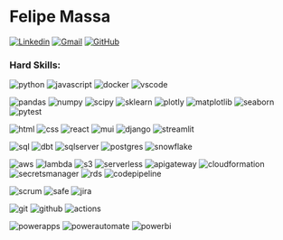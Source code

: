 # Felipe Massa

[![Linkedin](https://img.shields.io/badge/felipediasmassa-0A66C2?&logo=Linkedin&logoColor=white&link=https://www.linkedin.com/in/felipe-dias-massa/)](https://www.linkedin.com/in/felipe-dias-massa/)
[![Gmail](https://img.shields.io/badge/felipediasmassa97@gmail.com-EA4335?&logo=Gmail&logoColor=white&link=mailto:felipediasmassa97@gmail.com)](mailto:felipediasmassa97@gmail.com)
[![GitHub](https://img.shields.io/github/followers/felipediasmassa?label=follow&style=social)](https://github.com/felipediasmassa)

### Hard Skills:

![python](https://img.shields.io/badge/Python-3776AB?&logo=python&logoColor=white)
![javascript](https://img.shields.io/badge/JavaScript-<<>>&logo=javascript&logoColor=white)
![docker](https://img.shields.io/badge/Docker-2CA5E0?logo=docker&logoColor=white)
![vscode](https://img.shields.io/badge/VSCode-0078D4?&logo=visual%20studio%20code&logoColor=white)

![pandas](https://img.shields.io/badge/Pandas-2C2D72?logo=pandas&logoColor=white)
![numpy](https://img.shields.io/badge/Numpy-777BB4?logo=numpy&logoColor=white)
![scipy](https://img.shields.io/badge/SciPy-654FF0?logo=SciPy&logoColor=white)
![sklearn](https://img.shields.io/badge/scikit_learn-F7931E?&logo=scikit-learn&logoColor=white)
![plotly](https://img.shields.io/badge/Plotly-3F4F75?&logo=plotly&logoColor=white)
![matplotlib](https://img.shields.io/badge/<<>>-<<>>&logo=<<>>&logoColor=white)
![seaborn](https://img.shields.io/badge/<<>>-<<>>&logo=<<>>&logoColor=white)
![pytest](https://img.shields.io/badge/Pytest-0A9EDC?&logo=pytest&logoColor=white)

![html](https://img.shields.io/badge/<<>>-<<>>&logo=<<>>&logoColor=white)
![css](https://img.shields.io/badge/<<>>-<<>>&logo=<<>>&logoColor=white)
![react](https://img.shields.io/badge/<<>>-<<>>&logo=<<>>&logoColor=white)
![mui](https://img.shields.io/badge/<<>>-<<>>&logo=<<>>&logoColor=white)
![django](https://img.shields.io/badge/<<>>-<<>>&logo=<<>>&logoColor=white)
![streamlit](https://img.shields.io/badge/Streamlit-FF4B4B?logo=streamlit&logoColor=white)

![sql](https://img.shields.io/badge/<<>>-<<>>&logo=<<>>&logoColor=white)
![dbt](https://img.shields.io/badge/dbt-FF694B?&logo=dbt&logoColor=white)
![sqlserver](https://img.shields.io/badge/<<>>-<<>>&logo=<<>>&logoColor=white)
![postgres](https://img.shields.io/badge/PostgreSQL-316192?&logo=postgresql&logoColor=white)
![snowflake](https://img.shields.io/badge/Snowflake-29B5E8?&logo=snowflake&logoColor=white)

![aws](https://img.shields.io/badge/Amazon_AWS-FF9900?&logo=amazonaws&logoColor=white)
![lambda](https://img.shields.io/badge/<<>>-<<>>&logo=<<>>&logoColor=white)
![s3](https://img.shields.io/badge/<<>>-<<>>&logo=<<>>&logoColor=white)
![serverless](https://img.shields.io/badge/Serverless-FD5750?&logo=serverless&logoColor=white)
![apigateway](https://img.shields.io/badge/<<>>-<<>>&logo=<<>>&logoColor=white)
![cloudformation](https://img.shields.io/badge/<<>>-<<>>&logo=<<>>&logoColor=white)
![secretsmanager](https://img.shields.io/badge/<<>>-<<>>&logo=<<>>&logoColor=white)
![rds](https://img.shields.io/badge/<<>>-<<>>&logo=<<>>&logoColor=white)
![codepipeline](https://img.shields.io/badge/<<>>-<<>>&logo=<<>>&logoColor=white)

![scrum](https://img.shields.io/badge/<<>>-<<>>&logo=<<>>&logoColor=white)
![safe](https://img.shields.io/badge/<<>>-<<>>&logo=<<>>&logoColor=white)
![jira](https://img.shields.io/badge/Jira-0052CC?&logo=Jira&logoColor=white)

![git](https://img.shields.io/badge/<<>>-<<>>&logo=<<>>&logoColor=white)
![github](https://img.shields.io/badge/<<>>-<<>>&logo=<<>>&logoColor=white)
![actions](https://img.shields.io/badge/GitHub_Actions-2088FF?&logo=github-actions&logoColor=white)

![powerapps](https://img.shields.io/badge/<<>>-<<>>&logo=<<>>&logoColor=white)
![powerautomate](https://img.shields.io/badge/<<>>-<<>>&logo=<<>>&logoColor=white)
![powerbi](https://img.shields.io/badge/<<>>-<<>>&logo=<<>>&logoColor=white)

<!---

## Soft Skills:
teamwork
leadership
problem solving
analytical and critical thinking
training
active learning
collaboration
motivation
work ethic
positive attitude

## Activity

[![card](https://github-readme-stats.vercel.app/api?username=matheusccouto&theme=default)](https://github.com/matheusccouto/)

## Portfolio

[![palpiteiro](https://github-readme-stats.vercel.app/api/pin/?username=matheusccouto&repo=palpiteiro)](https://github.com/matheusccouto/palpiteiro)

[![bluff](https://github-readme-stats.vercel.app/api/pin/?username=matheusccouto&repo=bluff)](https://github.com/matheusccouto/bluff)

[![scikit-dict](https://github-readme-stats.vercel.app/api/pin/?username=matheusccouto&repo=scikit-dict)](https://github.com/matheusccouto/scikit-dict)

[![scikit-tune](https://github-readme-stats.vercel.app/api/pin/?username=matheusccouto&repo=scikit-tune)](https://github.com/matheusccouto/scikit-tune)

[![college-football-rankings](https://github-readme-stats.vercel.app/api/pin/?username=matheusccouto&repo=college-football-rankings)](https://github.com/matheusccouto/college-football-rankings)

[![poker-coach](https://github-readme-stats.vercel.app/api/pin/?username=matheusccouto&repo=poker-coach)](https://github.com/matheusccouto/poker-coach)

[![analise-de-educacao-de-base-brasileira](https://github-readme-stats.vercel.app/api/pin/?username=matheusccouto&repo=analise-da-educacao-de-base-brasileira)](https://github.com/matheusccouto/analise-da-educacao-de-base-brasileira)

[![humble-bundle-organizer](https://github-readme-stats.vercel.app/api/pin/?username=matheusccouto&repo=humble-bundle-organizer)](https://github.com/matheusccouto/humble-bundle-organizer)
-->
